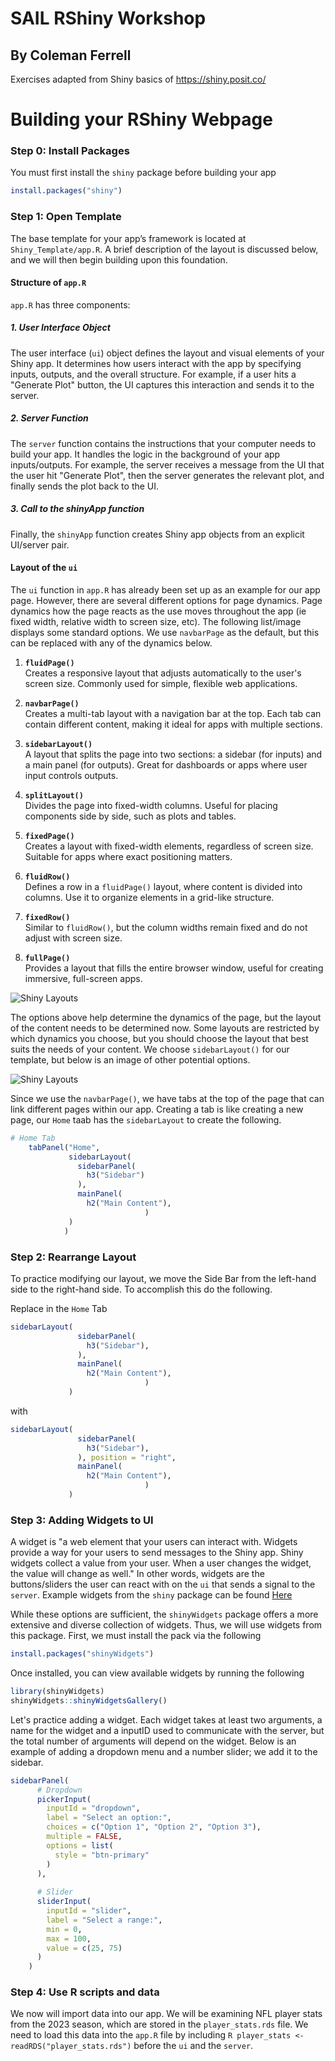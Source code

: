 # SAIL RShiny Workshop
## By Coleman Ferrell
Exercises adapted from Shiny basics of https://shiny.posit.co/ 

# Building your RShiny Webpage
### Step 0: Install Packages
You must first install the `shiny` package before building your app
```R
install.packages("shiny")
```

### Step 1: Open Template
The base template for your app’s framework is located at `Shiny_Template/app.R`. A brief description of the layout is discussed below, and we will then begin building upon this foundation. 

#### Structure of `app.R`
`app.R` has three components:

##### 1. User Interface Object
The user interface (`ui`) object defines the layout and visual elements of your Shiny app. It determines how users interact with the app by specifying inputs, outputs, and the overall structure. For example, if a user hits a "Generate Plot" button, the UI captures this interaction and sends it to the server.
##### 2. Server Function
The `server` function contains the instructions that your computer needs to build your app. It handles the logic in the background of your app inputs/outputs. For example, the server receives a message from the UI that the user hit "Generate Plot", then the server generates the relevant plot, and finally sends the plot back to the UI.
##### 3. Call to the shinyApp function
Finally, the `shinyApp` function creates Shiny app objects from an explicit UI/server pair.

#### Layout of the `ui` 
The `ui` function in `app.R` has already been set up as an example for our app page. However, there are several different options for page dynamics. Page dynamics how the page reacts as the use moves throughout the app (ie fixed width, relative width to screen size, etc). The following list/image displays some standard options. We use `navbarPage` as the default, but this can be replaced with any of the dynamics below.
1. **`fluidPage()`**  
   Creates a responsive layout that adjusts automatically to the user's screen size. Commonly used for simple, flexible web applications.

2. **`navbarPage()`**  
   Creates a multi-tab layout with a navigation bar at the top. Each tab can contain different content, making it ideal for apps with multiple sections.

3. **`sidebarLayout()`**  
   A layout that splits the page into two sections: a sidebar (for inputs) and a main panel (for outputs). Great for dashboards or apps where user input controls outputs.

4. **`splitLayout()`**  
   Divides the page into fixed-width columns. Useful for placing components side by side, such as plots and tables.

5. **`fixedPage()`**  
   Creates a layout with fixed-width elements, regardless of screen size. Suitable for apps where exact positioning matters.

6. **`fluidRow()`**  
   Defines a row in a `fluidPage()` layout, where content is divided into columns. Use it to organize elements in a grid-like structure.

7. **`fixedRow()`**  
   Similar to `fluidRow()`, but the column widths remain fixed and do not adjust with screen size.

8. **`fullPage()`**  
   Provides a layout that fills the entire browser window, useful for creating immersive, full-screen apps.
   
![Shiny Layouts](https://webflow-prod-assets.s3.amazonaws.com/6525256482c9e9a06c7a9d3c%2F65b01cda9506383404c34dde_shiny-layouts.webp "Shiny Page Layouts")

The options above help determine the dynamics of the page, but the layout of the content needs to be determined now. Some layouts are restricted by which dynamics you choose, but you should choose the layout that best suits the needs of your content. We choose `sidebarLayout()` for our template, but below is an image of other potential options.

![Shiny Layouts](https://encrypted-tbn0.gstatic.com/images?q=tbn:ANd9GcQPcu57EaAc0EzjmCwYi97XvDX6SsEgaIyXyfUvmB6YvBRF1BSdW6c-MkUI-uSncYklww&usqp=CAU "Shiny Page Layouts")

Since we use the `navbarPage()`, we have tabs at the top of the page that can link different pages within our app. Creating a tab is like creating a new page, our `Home` taab has the `sidebarLayout` to create the following.
```R
# Home Tab
    tabPanel("Home",
             sidebarLayout(
               sidebarPanel(
                 h3("Sidebar")
               ),
               mainPanel(
                 h2("Main Content"),
                              )
             )
            )
```

### Step 2: Rearrange Layout
To practice modifying our layout, we move the Side Bar from the left-hand side to the right-hand side. To accomplish this do the following.

Replace in the `Home` Tab
```R
sidebarLayout(
               sidebarPanel(
                 h3("Sidebar"),
               ),
               mainPanel(
                 h2("Main Content"),
                              )
             )
```
with
```R
sidebarLayout(
               sidebarPanel(
                 h3("Sidebar"),
               ), position = "right",
               mainPanel(
                 h2("Main Content"),
                              )
             )
```
### Step 3: Adding Widgets to UI
A widget is "a web element that your users can interact with. Widgets provide a way for your users to send messages to the Shiny app.
Shiny widgets collect a value from your user. When a user changes the widget, the value will change as well." In other words, widgets are the buttons/sliders the user can react with on the `ui` that sends a signal to the `server`. Example widgets from the `shiny` package can be found [Here]((https://shiny.posit.co/r/gallery/widgets/widget-gallery/)) 

While these options are sufficient, the `shinyWidgets` package offers a more extensive and diverse collection of widgets. Thus, we will use widgets from this package. First, we must install the pack via the following
```R
install.packages("shinyWidgets")
```

Once installed, you can view available widgets by running the following
```R
library(shinyWidgets)
shinyWidgets::shinyWidgetsGallery()
```


Let's practice adding a widget. Each widget takes at least two arguments, a name for the widget and a inputID used to communicate with the server, but the total number of arguments will depend on the widget. Below is an example of adding a dropdown menu and a number slider; we add it to the sidebar.
```R
sidebarPanel(
      # Dropdown
      pickerInput(
        inputId = "dropdown",
        label = "Select an option:",
        choices = c("Option 1", "Option 2", "Option 3"),
        multiple = FALSE,
        options = list(
          style = "btn-primary"
        )
      ),
      
      # Slider
      sliderInput(
        inputId = "slider",
        label = "Select a range:",
        min = 0,
        max = 100,
        value = c(25, 75)
      )
    )
```
### Step 4: Use R scripts and data
We now will import data into our app. We will be examining NFL player stats from the 2023 season, which are stored in the `player_stats.rds` file. We need to load this data into the `app.R` file by including ```R player_stats <- readRDS("player_stats.rds")``` before the `ui` and the `server`.
